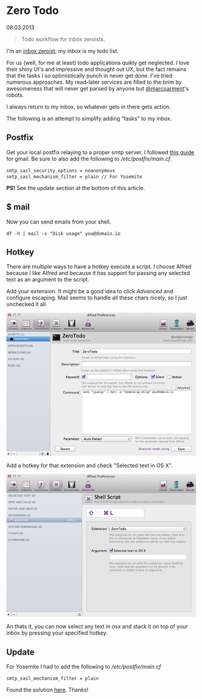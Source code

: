 # Zero Todo
<div class="date">08.03.2013</div>

> Todo workflow for inbox zeroists.

I'm an [inbox zeroist](http://inboxzero.com/); my inbox is my todo list.

For us (well, for me at least) todo applications quikly get neglected. I love their shiny UI's and impressive and thought out UX, but the fact remains that the tasks I so optimistically punch in never get done. I've tried numerous approaches. My read-later services are filled to the brim by awesomeness that will never get parsed by anyone but [@marcoarment](https://twitter.com/marcoarment)'s robots.

I always return to my inbox, so whatever gets in there gets action.

The following is an attempt to simplify adding "tasks" to my inbox.

## Postfix

Get your local postfix relaying to a proper smtp server. I followed [this guide](http://www.garron.me/mac/postfix-relay-gmail-mac-os-x-local-smtp.html) for gmail. Be sure to also add the following to */etc/postfix/main.cf*.

	smtp_sasl_security_options = noanonymous
	smtp_sasl_mechanism_filter = plain // For Yosemite

**PS!** See the update section at the bottom of this article.

## $ mail

Now you can send emails from your shell.

	df -h | mail -s "Disk usage" you@domain.io

## Hotkey

There are multiple ways to have a hotkey execute a script. I choose Alfred because I like Alfred and because it has support for passing any selected text as an argument to the script.

Add your extension. It might be a good idea to click *Advanced* and configure escaping. Mail seems to handle all these chars nicely, so I just unchecked it all.

<img width="500px" src="../img/wwc/zero_todo/screenshot1.png"/>

Add a hotkey for that extension and check "Selected text in OS X".

<img width="500px" src="../img/wwc/zero_todo/screenshot2.png"/>

An thats it, you can now select any text in osx and stack it on top of your inbox by pressing your specified hotkey.

## Update

For Yosemite I had to add the following to */etc/postfix/main.cf*

	smtp_sasl_mechanism_filter = plain

Found the solution [here](http://stackoverflow.com/questions/26447316/mac-os-x-10-10-yosemite-postfix-sasl-authentication-failed). Thanks!